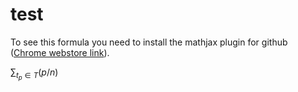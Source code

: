 # test

To see this formula you need to install the mathjax plugin for github ([Chrome webstore link](https://chrome.google.com/webstore/detail/mathjax-plugin-for-github/ioemnmodlmafdkllaclgeombjnmnbima/related)).

$\sum_{t_p \in T} (p / n)$

